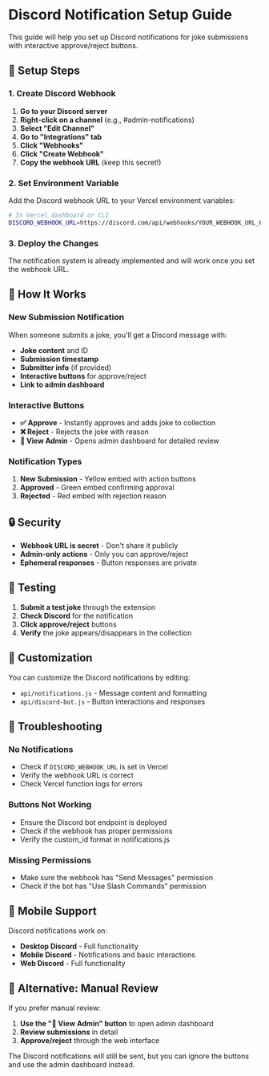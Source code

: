 # Discord Notification Setup Guide

This guide will help you set up Discord notifications for joke submissions with interactive approve/reject buttons.

## 🔧 Setup Steps

### 1. Create Discord Webhook

1. **Go to your Discord server**
2. **Right-click on a channel** (e.g., #admin-notifications)
3. **Select "Edit Channel"**
4. **Go to "Integrations" tab**
5. **Click "Webhooks"**
6. **Click "Create Webhook"**
7. **Copy the webhook URL** (keep this secret!)

### 2. Set Environment Variable

Add the Discord webhook URL to your Vercel environment variables:

```bash
# In Vercel dashboard or CLI
DISCORD_WEBHOOK_URL=https://discord.com/api/webhooks/YOUR_WEBHOOK_URL_HERE
```

### 3. Deploy the Changes

The notification system is already implemented and will work once you set the webhook URL.

## 🎯 How It Works

### New Submission Notification
When someone submits a joke, you'll get a Discord message with:
- **Joke content** and ID
- **Submission timestamp**
- **Submitter info** (if provided)
- **Interactive buttons** for approve/reject
- **Link to admin dashboard**

### Interactive Buttons
- **✅ Approve** - Instantly approves and adds joke to collection
- **❌ Reject** - Rejects the joke with reason
- **👀 View Admin** - Opens admin dashboard for detailed review

### Notification Types
1. **New Submission** - Yellow embed with action buttons
2. **Approved** - Green embed confirming approval
3. **Rejected** - Red embed with rejection reason

## 🔒 Security

- **Webhook URL is secret** - Don't share it publicly
- **Admin-only actions** - Only you can approve/reject
- **Ephemeral responses** - Button responses are private

## 🧪 Testing

1. **Submit a test joke** through the extension
2. **Check Discord** for the notification
3. **Click approve/reject** buttons
4. **Verify** the joke appears/disappears in the collection

## 🎨 Customization

You can customize the Discord notifications by editing:
- `api/notifications.js` - Message content and formatting
- `api/discord-bot.js` - Button interactions and responses

## 🚨 Troubleshooting

### No Notifications
- Check if `DISCORD_WEBHOOK_URL` is set in Vercel
- Verify the webhook URL is correct
- Check Vercel function logs for errors

### Buttons Not Working
- Ensure the Discord bot endpoint is deployed
- Check if the webhook has proper permissions
- Verify the custom_id format in notifications.js

### Missing Permissions
- Make sure the webhook has "Send Messages" permission
- Check if the bot has "Use Slash Commands" permission

## 📱 Mobile Support

Discord notifications work on:
- **Desktop Discord** - Full functionality
- **Mobile Discord** - Notifications and basic interactions
- **Web Discord** - Full functionality

## 🔄 Alternative: Manual Review

If you prefer manual review:
1. **Use the "👀 View Admin" button** to open admin dashboard
2. **Review submissions** in detail
3. **Approve/reject** through the web interface

The Discord notifications will still be sent, but you can ignore the buttons and use the admin dashboard instead.

